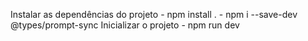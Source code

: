 Instalar as dependências do projeto - npm install
. - npm i --save-dev @types/prompt-sync
Inicializar o projeto - npm run dev
